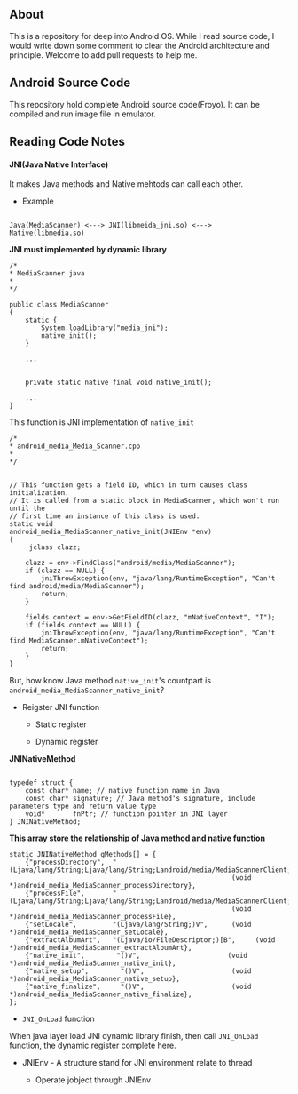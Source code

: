 ## About 

This is a repository for deep into Android OS. While I read source code, I would write down some comment to clear the Android architecture and principle. Welcome to add pull requests to help me.

## Android Source Code

This repository hold complete Android source code(Froyo). It can be compiled and run image file in emulator.

## Reading Code Notes

#### JNI(Java Native Interface)

It makes Java methods and Native mehtods can call each other.

* Example

```

Java(MediaScanner) <---> JNI(libmeida_jni.so) <---> Native(libmedia.so)

```

**JNI must implemented by dynamic library**

```
/* 
* MediaScanner.java
*
*/

public class MediaScanner
{
    static {
        System.loadLibrary("media_jni");
        native_init();
    }

    ...


    private static native final void native_init();

    ...
}

```

This function is JNI implementation of `native_init`

```
/*
* android_media_Media_Scanner.cpp 
*
*/


// This function gets a field ID, which in turn causes class initialization.
// It is called from a static block in MediaScanner, which won't run until the
// first time an instance of this class is used.
static void
android_media_MediaScanner_native_init(JNIEnv *env)
{
     jclass clazz;

    clazz = env->FindClass("android/media/MediaScanner");
    if (clazz == NULL) {
        jniThrowException(env, "java/lang/RuntimeException", "Can't find android/media/MediaScanner");
        return;
    }

    fields.context = env->GetFieldID(clazz, "mNativeContext", "I");
    if (fields.context == NULL) {
        jniThrowException(env, "java/lang/RuntimeException", "Can't find MediaScanner.mNativeContext");
        return;
    }
}

```

But, how know Java method `native_init`'s countpart is `android_media_MediaScanner_native_init`?

* Reigster JNI function

    * Static register

    * Dynamic register

**JNINativeMethod**

```

typedef struct { 
    const char* name; // native function name in Java 
    const char* signature; // Java method's signature, include parameters type and return value type
    void*       fnPtr; // function pointer in JNI layer
} JNINativeMethod;

```

**This array store the relationship of Java method and native function**

```
static JNINativeMethod gMethods[] = {
    {"processDirectory",  "(Ljava/lang/String;Ljava/lang/String;Landroid/media/MediaScannerClient;)V",    
                                                        (void *)android_media_MediaScanner_processDirectory},
    {"processFile",       "(Ljava/lang/String;Ljava/lang/String;Landroid/media/MediaScannerClient;)V",    
                                                        (void *)android_media_MediaScanner_processFile},
    {"setLocale",         "(Ljava/lang/String;)V",      (void *)android_media_MediaScanner_setLocale},
    {"extractAlbumArt",   "(Ljava/io/FileDescriptor;)[B",     (void *)android_media_MediaScanner_extractAlbumArt},
    {"native_init",        "()V",                      (void *)android_media_MediaScanner_native_init},
    {"native_setup",        "()V",                      (void *)android_media_MediaScanner_native_setup},
    {"native_finalize",     "()V",                      (void *)android_media_MediaScanner_native_finalize},
};

```

* `JNI_OnLoad` function

When java layer load JNI dynamic library finish, then call `JNI_OnLoad` function, the dynamic register complete here.


* JNIEnv - A structure stand for JNI environment relate to thread

    * Operate jobject through JNIEnv
















